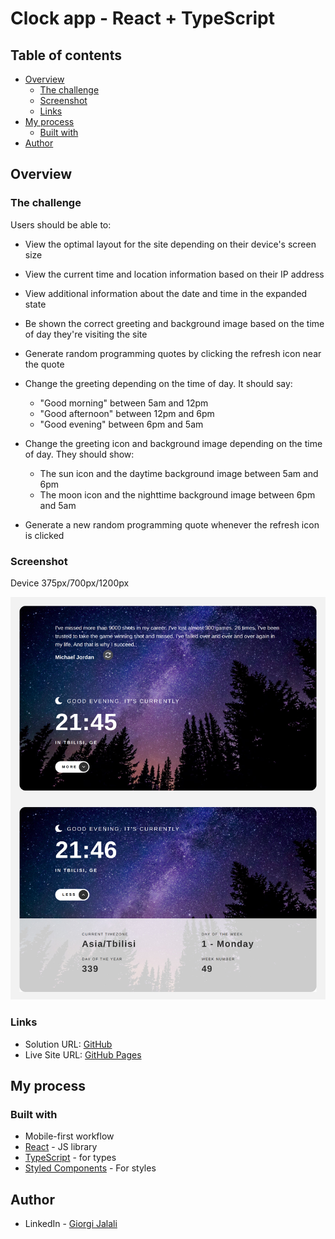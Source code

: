 # Clock app - React + TypeScript

## Table of contents

- [Overview](#overview)
  - [The challenge](#the-challenge)
  - [Screenshot](#screenshot)
  - [Links](#links)
- [My process](#my-process)
  - [Built with](#built-with)
- [Author](#author)

## Overview

### The challenge

Users should be able to:

- View the optimal layout for the site depending on their device's screen size
- View the current time and location information based on their IP address
- View additional information about the date and time in the expanded state
- Be shown the correct greeting and background image based on the time of day they're visiting the site
- Generate random programming quotes by clicking the refresh icon near the quote

- Change the greeting depending on the time of day. It should say:
  - "Good morning" between 5am and 12pm
  - "Good afternoon" between 12pm and 6pm
  - "Good evening" between 6pm and 5am
- Change the greeting icon and background image depending on the time of day. They should show:
  - The sun icon and the daytime background image between 5am and 6pm
  - The moon icon and the nighttime background image between 6pm and 5am
- Generate a new random programming quote whenever the refresh icon is clicked

### Screenshot

Device 375px/700px/1200px

![Clock App](./clock.jpeg)

### Links

- Solution URL: [GitHub](https://github.com/Giorgi-Jalali/clock-app-react-ts/tree/master)
- Live Site URL: [GitHub Pages](http://giorgi-jalali.github.io/clock-app-react-ts)

## My process

### Built with

- Mobile-first workflow
- [React](https://reactjs.org/) - JS library
- [TypeScript](https://www.typescriptlang.org/) - for types
- [Styled Components](https://styled-components.com/) - For styles

## Author

- LinkedIn - [Giorgi Jalali](https://www.linkedin.com/in/giorgi-jalali-0336b8225/)
